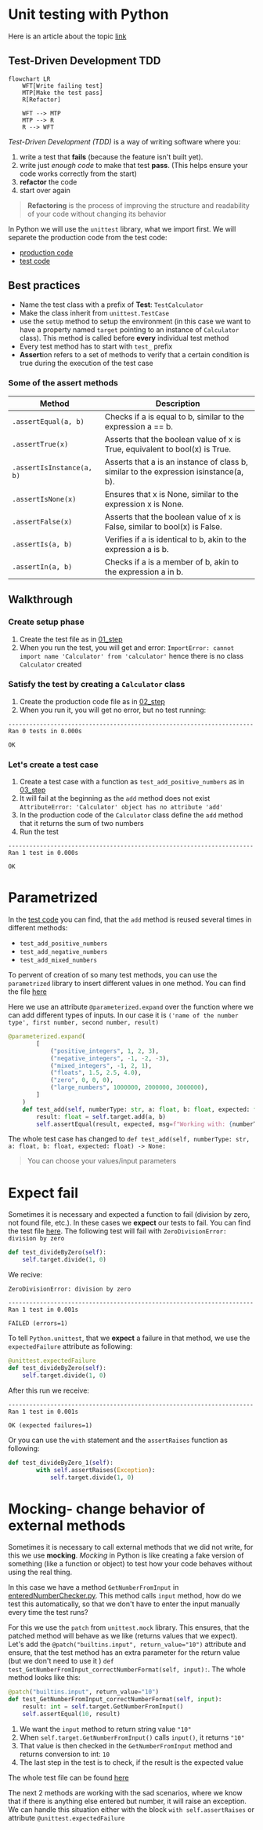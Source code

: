 # Unit testing with Python

Here is an article about the topic [link](https://www.geeksforgeeks.org/unit-testing-python-unittest/)

## Test-Driven Development TDD
```mermaid
flowchart LR
	WFT[Write failing test]
    MTP[Make the test pass]
    R[Refactor]

    WFT --> MTP
    MTP --> R
    R --> WFT
```

*Test-Driven Development (TDD)* is a way of writing software where you:
1. write a test that **fails** (because the feature isn't built yet). 
2. write just *enough code* to make that test **pass**. (This helps ensure your code works correctly from the start)
3. **refactor** the code
4. start over again

>**Refactoring** is the process of improving the structure and readability of your code without changing its behavior

In Python we will use the `unittest` library, what we import first. We will separete the production code from the test code: 
- [production code](https://github.com/SpsKnSK/api/blob/main/Extra/UnitTesting/calculator.py)
- [test code](https://github.com/SpsKnSK/api/blob/main/Extra/UnitTesting/calculator_test.py)

## Best practices
- Name the test class with a prefix of **Test**: `TestCalculator`
- Make the class inherit from `unittest.TestCase`
- use the `setUp` method to setup the environment (in this case we want to have a property named `target` pointing to an instance of `Calculator` class). This method is called before **every** individual test method
- Every test method has to start with `test_` prefix
- **Assert**ion refers to a set of methods to verify that a certain condition is true during the execution of the test case

### Some of the assert methods
| Method                    | Description                                                                           |
| ------------------------- | ------------------------------------------------------------------------------------- |
| `.assertEqual(a, b)`      | Checks if a is equal to b, similar to the expression a == b.                          |
| `.assertTrue(x)`          | Asserts that the boolean value of x is True, equivalent to bool(x) is True.           |
| `.assertIsInstance(a, b)` | Asserts that a is an instance of class b, similar to the expression isinstance(a, b). |
| `.assertIsNone(x)`        | Ensures that x is None, similar to the expression x is None.                          |
| `.assertFalse(x)`         | Asserts that the boolean value of x is False, similar to bool(x) is False.            |
| `.assertIs(a, b)`         | Verifies if a is identical to b, akin to the expression a is b.                       |
| `.assertIn(a, b)`         | Checks if a is a member of b, akin to the expression a in b.                          |

## Walkthrough
### Create **setup** phase
1. Create the test file as in [01_step](https://github.com/SpsKnSK/api/blob/main/Extra/UnitTesting/01_step)
2. When you run the test, you will get and error: `ImportError: cannot import name 'Calculator' from 'calculator'` hence there is no class `Calculator` created
### Satisfy the test by creating a `Calculator` class
1. Create the production code file as in [02_step](https://github.com/SpsKnSK/api/blob/main/Extra/UnitTesting/02_step)
2. When you run it, you will get no error, but no test running: 
```
----------------------------------------------------------------------
Ran 0 tests in 0.000s

OK
```

### Let's create a test case
1. Create a test case with a function as `test_add_positive_numbers` as in [03_step](https://github.com/SpsKnSK/api/blob/main/Extra/UnitTesting/03_step)
2. It will fail at the beginning as the `add` method does not exist `AttributeError: 'Calculator' object has no attribute 'add'`
3. In the production code of the `Calculator` class define the `add` method that it returns the sum of two numbers
4. Run the test
```
----------------------------------------------------------------------
Ran 1 test in 0.000s

OK
```
# Parametrized

In the [test code](https://github.com/SpsKnSK/api/blob/main/Extra/UnitTesting/calculator_test.py) you can find, that the `add` method is reused several times in different methods:
- `test_add_positive_numbers`
- `test_add_negative_numbers`
- `test_add_mixed_numbers`

To pervent of creation of so many test methods, you can use the `parametrized` library to insert different values in one method. You can find the file [here](https://github.com/SpsKnSK/api/blob/main/Extra/UnitTesting/04_step_parametrized/calculator_test.py)

Here we use an attribute `@parameterized.expand` over the function where we can add different types of inputs. In our case it is `('name of the number type', first number, second number, result)`

```py
@parameterized.expand(
        [
            ("positive_integers", 1, 2, 3),
            ("negative_integers", -1, -2, -3),
            ("mixed_integers", -1, 2, 1),
            ("floats", 1.5, 2.5, 4.0),
            ("zero", 0, 0, 0),
            ("large_numbers", 1000000, 2000000, 3000000),
        ]
    )
    def test_add(self, numberType: str, a: float, b: float, expected: float) -> None:
        result: float = self.target.add(a, b)
        self.assertEqual(result, expected, msg=f"Working with: {numberType}")
```

The whole test case has changed to `def test_add(self, numberType: str, a: float, b: float, expected: float) -> None:`

> You can choose your values/input parameters
# Expect fail

Sometimes it is necessary and expected a function to fail (division by zero, not found file, etc.). In these cases we **expect** our tests to fail. You can find the test file [here](https://github.com/SpsKnSK/api/blob/main/Extra/UnitTesting/05_step_expectFail/calculator_test.py). The following test will fail with `ZeroDivisionError: division by zero`
```py
def test_divideByZero(self):
    self.target.divide(1, 0)
```
We recive:
```
ZeroDivisionError: division by zero

----------------------------------------------------------------------
Ran 1 test in 0.001s

FAILED (errors=1)
```
To tell `Python.unittest`, that we **expect** a failure in that method, we use the `expectedFailure` attribute as following:

```py
@unittest.expectedFailure
def test_divideByZero(self):
    self.target.divide(1, 0)
```

After this run we receive:
```
----------------------------------------------------------------------
Ran 1 test in 0.001s

OK (expected failures=1)
```

Or you can use the `with` statement and the `assertRaises` function as following:
```py
def test_divideByZero_1(self):
        with self.assertRaises(Exception):
            self.target.divide(1, 0)
```

# Mocking- change behavior of external methods
Sometimes it is necessary to call external methods that we did not write, for this we use **mocking**. *Mocking* in Python is like creating a fake version of something (like a function or object) to test how your code behaves without using the real thing.

In this case we have a method `GetNumberFromInput` in [enteredNumberChecker.py](https://github.com/SpsKnSK/api/blob/main/Extra/UnitTesting/06_step_useInput/enteredNumberChecker.py). This method calls `input` method, how do we test this automatically, so that we don't have to enter the input manually every time the test runs?

For this we use the `patch` from `unittest.mock` library. This ensures, that the patched method will behave as we like (returns values that we expect). Let's add the `@patch("builtins.input", return_value="10")` attribute and ensure, that the test method has an extra parameter for the return value (but we don't need to use it ) `def test_GetNumberFromInput_correctNumberFormat(self, input):`. The whole method looks like this:

```py
@patch("builtins.input", return_value="10")
def test_GetNumberFromInput_correctNumberFormat(self, input):
    result: int = self.target.GetNumberFromInput()
    self.assertEqual(10, result)
```
1. We want the `input` method to return string value `"10"`
2. When `self.target.GetNumberFromInput()` calls `input()`, it returns `"10"`
3. That value is then checked in the `GetNumberFromInput` method and returns conversion to int: `10`
4. The last step in the test is to check, if the result is the expected value

The whole test file can be found [here](https://github.com/SpsKnSK/api/blob/main/Extra/UnitTesting/06_step_useInput/enteredNumberChecker_test.py) 

The next 2 methods are working with the sad scenarios, where we know that if there is anything else entered but number, it will raise an exception. We can handle this situation either with the block `with self.assertRaises` or attribute `@unittest.expectedFailure` 